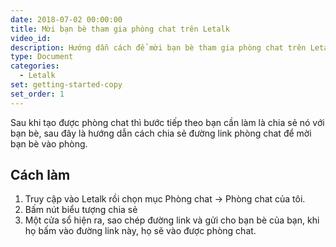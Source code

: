 ```yaml
---
date: 2018-07-02 00:00:00
title: Mời bạn bè tham gia phòng chat trên Letalk
video_id:
description: Hướng dẫn cách để mời bạn bè tham gia phòng chat trên Letalk
type: Document
categories:
  - Letalk
set: getting-started-copy
set_order: 1
---
```


Sau khi tạo được phòng chat thì bước tiếp theo bạn cần làm là chia sẻ nó với bạn bè, sau đây là hướng dẫn cách chia sẻ đường link phòng chat để mời bạn bè vào phòng.

## Cách làm

1. Truy cập vào Letalk rồi chọn mục Phòng chat -&gt; Phòng chat của tôi.
2. Bấm nút biểu tượng chia sẻ
3. Một cửa sổ hiện ra, sao chép đường link và gửi cho bạn bè của bạn, khi họ bấm vào đường link này, họ sẽ vào được phòng chat.

# #